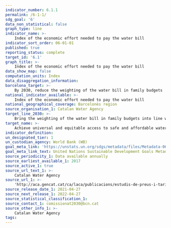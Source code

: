 ```yaml
---
indicator_number: 6.1.1
permalink: /6-1-1/
sdg_goal: '6'
data_non_statistical: false
graph_type: line
indicator_name: >-
    Index of the economic effort needed to pay the water bill
indicator_sort_order: 06-01-01
published: true
reporting_status: complete
target_id: '6.1'
graph_title: >-
    Index of the economic effort needed to pay the water bill
data_show_map: false
computation_units: Index
data_disaggregation_information: 
barcelona_target: >-
    By 2030, reduce the weighting of the water bill in family budgets 
national_indicator_available: >-
    Index of the economic effort needed to pay the water bill
national_geographical_coverage: Barcelonès region
source_organisation_1: Catalan Water Agency
target_line_2030: >-
    Bring the weighting of the water bill in family budgets into line with the average for Catalonia (index=100)
target_name: >-
    Achieve universal and equitable access to safe and affordable water for all
indicator_definition:
un_designated_tier: 1
un_custodian_agency: World Bank (WB)
goal_meta_link: 'https://unstats.un.org/sdgs/metadata/files/Metadata-06-01-01.pdf'
goal_meta_link_text: United Nations Sustainable Development Goals Metadata (pdf 894kB)
source_periodicity_1: Data available annually
source_earliest_available_1: 2017
source_active_1: true
source_url_text_1: >-
    Catalan Water Agency 
source_url_1: >-
    'http://aca.gencat.cat/ca/laca/publicacions/estudis-de-preus-i-tarifes/'
source_release_date_1: 2021-04-27
source_next_release_1: 2022-04-27
source_statistical_classification_1: 
source_contact_1: comissionat2030@bcn.cat
source_other_info_1: >-
    Catalan Water Agency
tags:
---
```

